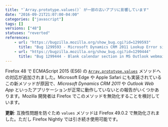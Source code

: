```yaml
---
title: "`Array.prototype.values()` が一部の古いアプリに影響しています"
date: "2016-09-21T21:07:00-04:00"
categories: ["javascript"]
tags: []
versions: ["48"]
statuses: "reverted"
references:
    - url: "https://bugzilla.mozilla.org/show_bug.cgi?id=1299593"
      title: "Bug 1299593 - Microsoft Dynamics CRM 2011 Lookup Error since Firefox Version 48.0.2 due to Array.prototype.values"
    - url: "https://bugzilla.mozilla.org/show_bug.cgi?id=1299444"
      title: "Bug 1299444 - Blank calendar section in MS Outlook webmail (OWA) after Firefox 48"
---
```

Firefox 48 で ECMAScript 2015 (ES6) の [`Array.prototype.values`](https://developer.mozilla.org/ja/docs/Web/JavaScript/Reference/Global_Objects/Array/values) メソッドへの対応が追加されました。Microsoft Edge や Apple Safari にも実装されているこの新メソッドが原因で、*Microsoft Dynamics CRM 2011* や *Outlook Web App* といったアプリケーションが正常に動作していないとの報告がいくつかあります。Mozilla 開発者は Firefox でこのメソッドを無効化することを検討しています。

**更新**: 互換性問題を防ぐため `values` メソッドは Firefox 49.0.2 で無効化されました。ただし Firefox Nightly では引き続き使用可能です。
